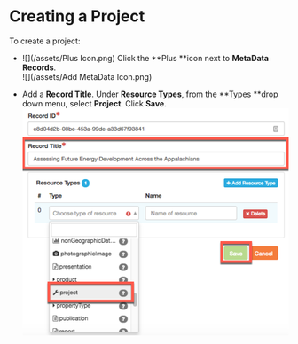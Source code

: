 # Creating a Project

To create a project:

* ![](/assets/Plus Icon.png) Click the **Plus **icon next to **MetaData Records**.  
  ![](/assets/Add MetaData Icon.png)

* Add a **Record Title**. Under **Resource Types**, from the **Types **drop down menu, select **Project**. Click **Save**.  
  ![](/assets/Project-Title.png)





